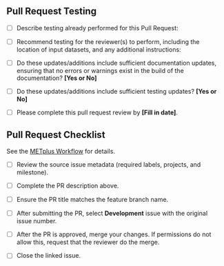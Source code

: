 ## Pull Request Testing ##

- [ ] Describe testing already performed for this Pull Request:</br>

- [ ] Recommend testing for the reviewer(s) to perform, including the location of input datasets, and any additional instructions:</br>

- [ ] Do these updates/additions include sufficient documentation updates, ensuring that no errors or warnings exist in the build of the documentation? **[Yes or No]**

- [ ] Do these updates/additions include sufficient testing updates? **[Yes or No]**

- [ ] Please complete this pull request review by **[Fill in date]**.</br>

## Pull Request Checklist ##
See the [METplus Workflow](https://metplus.readthedocs.io/en/latest/Contributors_Guide/github_workflow.html) for details.
- [ ] Review the source issue metadata (required labels, projects, and milestone).
- [ ] Complete the PR description above.
- [ ] Ensure the PR title matches the feature branch name.

- [ ] After submitting the PR, select **Development** issue with the original issue number.
- [ ] After the PR is approved, merge your changes. If permissions do not allow this, request that the reviewer do the merge.
- [ ] Close the linked issue.
